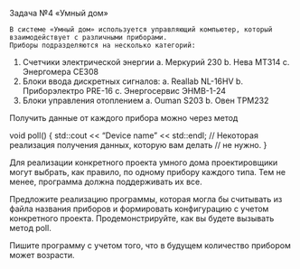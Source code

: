 Задача №4
«Умный дом»

	В системе «Умный дом» используется управляющий компьютер, который взаимодействует с различными приборами.
	Приборы подразделяются на несколько категорий:
1.	Счетчики электрической энергии
      a.	Меркурий 230
      b.	Нева МТ314
      c.	Энергомера CE308
2.	Блоки ввода дискретных сигналов:
      a.	Reallab NL-16HV
      b.	Приборэлектро PRE-16
      c.	Энергосервис ЭНМВ-1-24
3.	Блоки управления отоплением
      a.	Ouman S203
      b.	Овен ТРМ232

Получить данные от каждого прибора можно через метод

void poll() {
std::cout << “Device name” << std::endl;
// Некоторая реализация получения данных, которую вам делать
// не нужно.
}

Для реализации конкретного проекта умного дома проектировщики могут выбрать, как правило, по одному прибору каждого типа. Тем не менее, программа должна поддерживать их все.

Предложите реализацию программы, которая могла бы считывать из файла названия приборов и формировать конфигурацию с учетом конкретного проекта.
Продемонстрируйте, как вы будете вызывать метод poll.

Пишите программу с учетом того, что в будущем количество прибором может возрасти.
